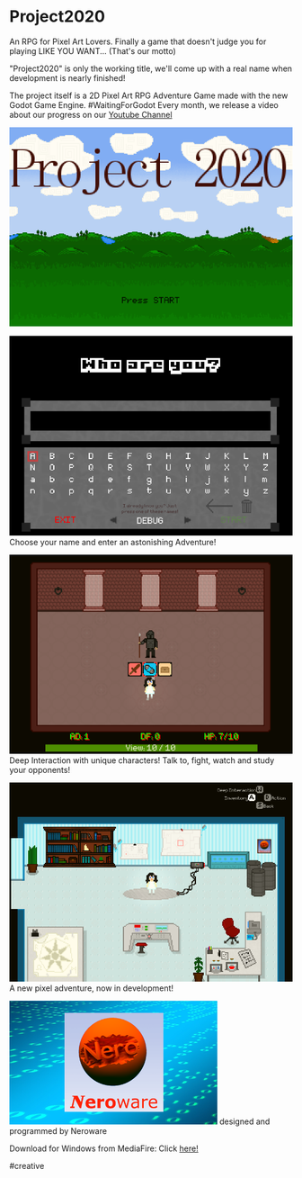 # Project2020
An RPG for Pixel Art Lovers. Finally a game that doesn't judge you for playing LIKE YOU WANT... (That's our motto)

"Project2020" is only the working title, we'll come up with a real name when development is nearly finished!

The project itself is a 2D Pixel Art RPG Adventure Game made with the new Godot Game Engine. #WaitingForGodot
Every month, we release a video about our progress on our [Youtube Channel](https://www.youtube.com/channel/UCPEsDMd9W6qJwaMhJhkUFAg)

![Title Screen](https://raw.githubusercontent.com/Neroware/Neroware-Project2020/master/png1_title.png)

![Choose a name!](https://raw.githubusercontent.com/Neroware/Neroware-Project2020/master/png2_login.png)
Choose your name and enter an astonishing Adventure!

![Fight the Guards](https://raw.githubusercontent.com/Neroware/Neroware-Project2020/master/png4_guard_interaction.png)
Deep Interaction with unique characters! Talk to, fight, watch and study your opponents!

![The Lab](https://raw.githubusercontent.com/Neroware/Neroware-Project2020/master/png3_lab.png)
A new pixel adventure, now in development!

![Neroware](https://raw.githubusercontent.com/Neroware/Neroware-Project2020/master/neroware_main_logo_small.png)
designed and programmed by Neroware

Download for Windows from MediaFire: Click [here!](http://www.mediafire.com/file/n8t0dwl8q2i8kzn/Neroware_Project2020_Build_27_11_2017.zip)

#creative
